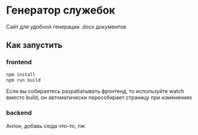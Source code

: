 # Генератор служебок

Сайт для удобной генерации .docx документов

## Как запустить

### frontend

```bash
npm install
npm run build
```

Если вы собираетесь разрабатывать фронтенд, то используйте watch вместо build, он автоматически пересобирает страницу при изменениях

### backend

Антон, добавь сюда что-то, пж
